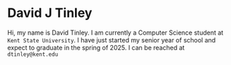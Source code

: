 # David J Tinley

Hi, my name is David Tinley. I am currently a Computer Science student at `Kent State University`. I have just started my senior year of school and expect to graduate in the spring of 2025. I can be reached at `dtinley@kent.edu`

<!---
David-J-Tinley is a ✨ special ✨ repository because its `README.md` (this file) appears on your GitHub profile.
You can click the Preview link to take a look at your changes.
--->
